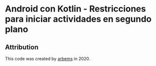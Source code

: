 # Android con Kotlin - Restricciones para iniciar actividades en segundo plano

## Attribution

This code was created by [arbems](https://github.com/arbems) in 2020.